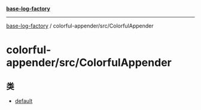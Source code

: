 [**base-log-factory**](../../../index.md)

***

[base-log-factory](../../../index.md) / colorful-appender/src/ColorfulAppender

# colorful-appender/src/ColorfulAppender

## 类

- [default](classes/default.md)
